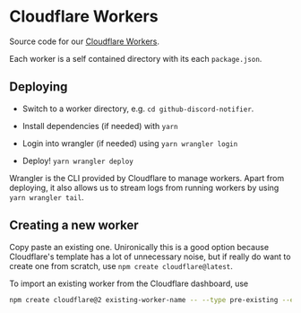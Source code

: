 # Cloudflare Workers

Source code for our [Cloudflare
Workers](https://developers.cloudflare.com/workers/).

Each worker is a self contained directory with its each `package.json`.

## Deploying

* Switch to a worker directory, e.g. `cd github-discord-notifier`.

* Install dependencies (if needed) with `yarn`

* Login into wrangler (if needed) using `yarn wrangler login`

* Deploy! `yarn wrangler deploy`

Wrangler is the CLI provided by Cloudflare to manage workers. Apart from
deploying, it also allows us to stream logs from running workers by using `yarn
wrangler tail`.

## Creating a new worker

Copy paste an existing one. Unironically this is a good option because
Cloudflare's template has a lot of unnecessary noise, but if really do want to
create one from scratch, use `npm create cloudflare@latest`.

To import an existing worker from the Cloudflare dashboard, use

```sh
npm create cloudflare@2 existing-worker-name -- --type pre-existing --existing-script existing-worker-name
```
